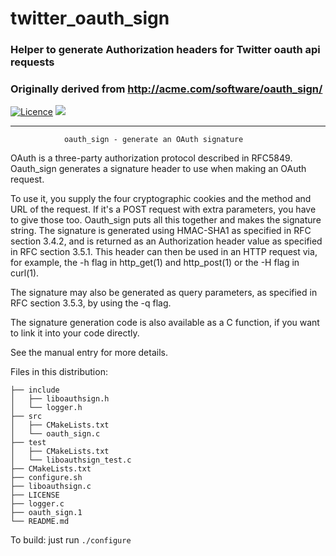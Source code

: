 # twitter_oauth_sign
### Helper to generate Authorization headers for Twitter oauth api requests
### Originally derived from http://acme.com/software/oauth_sign/

<script type="text/javascript">
// Wait for the page to load first
window.onload = function() {
  console.log("WE ARE IN!!!!");
  var a = document.getElementById("ci");

  a.onclick = function() {
    console.log("Opening: " + url + " in a new tab/window!");
    var win = window.open(url, '_blank');
    win.focus();
    return false;
  }
}
</script>

[![Licence](https://img.shields.io/badge/Licence-MIT-blue.svg)](https://github.com/smac89/twitter_oauth_generator/blob/master/LICENSE) <a id="ci" href="https://circleci.com/gh/smac89/twitter_oauth_generator"><img src="https://circleci.com/gh/smac89/twitter_oauth_generator.svg?style=svg&circle-token=f2c9731e54d3e36d83d3c4cf9ae5a5d6a130acd3"/></a>

---

                oauth_sign - generate an OAuth signature

OAuth is a three-party authorization protocol described in RFC5849.
Oauth_sign generates a signature header to use when making an OAuth
request.

To use it, you supply the four cryptographic cookies and the method
and URL of the request.  If it's a POST request with extra
parameters, you have to give those too.  Oauth_sign puts all this
together and makes the signature string.  The signature is generated
using HMAC-SHA1 as specified in RFC section 3.4.2, and is returned as
an Authorization header value as specified in RFC section 3.5.1.  This
header can then be used in an HTTP request via, for example, the
-h flag in http_get(1) and http_post(1) or the -H flag in curl(1).

The signature may also be generated as query parameters, as specified
in RFC section 3.5.3, by using the -q flag.

The signature generation code is also available as a C function,
if you want to link it into your code directly.

See the manual entry for more details.

Files in this distribution:

    ├── include
    │   ├── liboauthsign.h
    │   └── logger.h
    ├── src
    │   ├── CMakeLists.txt
    │   └── oauth_sign.c
    ├── test
    │   ├── CMakeLists.txt
    │   └── liboauthsign_test.c
    ├── CMakeLists.txt
    ├── configure.sh
    ├── liboauthsign.c
    ├── LICENSE
    ├── logger.c
    ├── oauth_sign.1
    └── README.md

To build: just run `./configure`
